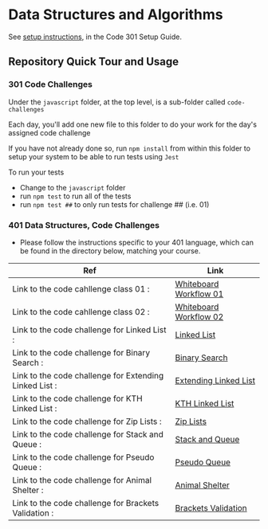 # Data Structures and Algorithms

See [setup instructions](https://codefellows.github.io/setup-guide/code-301/3-code-challenges), in the Code 301 Setup Guide.

## Repository Quick Tour and Usage

### 301 Code Challenges

Under the `javascript` folder, at the top level, is a sub-folder called `code-challenges`

Each day, you'll add one new file to this folder to do your work for the day's assigned code challenge

If you have not already done so, run `npm install` from within this folder to setup your system to be able to run tests using `Jest`

To run your tests

- Change to the `javascript` folder
- run `npm test` to run all of the tests
- run `npm test ##` to only run tests for challenge ## (i.e. 01)

### 401 Data Structures, Code Challenges

- Please follow the instructions specific to your 401 language, which can be found in the directory below, matching your course.

| Ref                                                    | Link                                                                                           |
| ------------------------------------------------------ | ---------------------------------------------------------------------------------------------- |
| Link to the code cahllenge class 01 :                  | [Whiteboard Workflow 01](./javascript/code_challenge_class01.md)                               |
| Link to the code cahllenge class 02 :                  | [Whiteboard Workflow 02](./javascript/code-challenge02/code-challenge-class02.md)              |
| Link to the code challenge for Linked List :           | [Linked List](./javascript/code-challenge-linked-list/code-challenge-linked-list.md)           |
| Link to the code challenge for Binary Search :         | [Binary Search](./javascript/code-challenge03/code-challenge03.md)                             |
| Link to the code challenge for Extending Linked List : | [Extending Linked List](./javascript/code-challenge-linked-list/code-challenge-linked-list.md) |
| Link to the code challenge for KTH Linked List :       | [KTH Linked List](./javascript/code-challenge-linked-list/code-challenge-linked-list.md)       |
| Link to the code challenge for Zip Lists :             | [Zip Lists](./javascript/code-challenge-linked-list/code-challenge-linked-list.md)             |
| Link to the code challenge for Stack and Queue :       | [Stack and Queue](./javascript/code-challenge-stack-and-queue/stack-and-queue.md)              |
| Link to the code challenge for Pseudo Queue :          | [Pseudo Queue](./javascript/code-challenge-stack-queue-pseudo/stack-queue-pseudo.md)           |
| Link to the code challenge for Animal Shelter :        | [Animal Shelter](./javascript/code-challenge-animal/animal.md)                                 |
| Link to the code challenge for Brackets Validation :   | [Brackets Validation](./javascript/code-challenge-brackets/brackets.md)                        |
